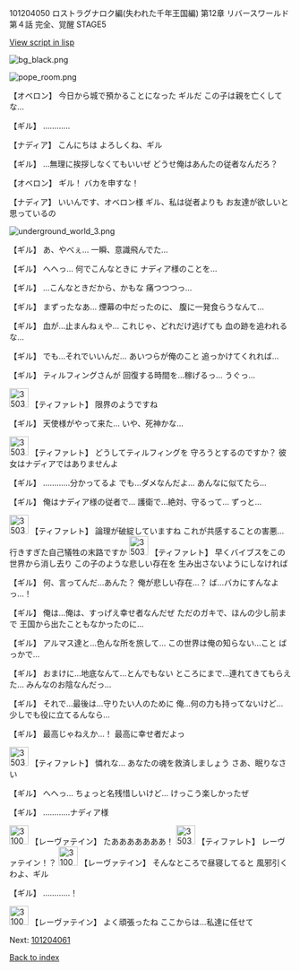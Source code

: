 101204050 ロストラグナロク編(失われた千年王国編) 第12章 リバースワールド 第４話 完全、覚醒 STAGE5

[View script in lisp](../scripts/101204050.txt)

![bg_black.png](../images/backgrounds/bg_black.png)

![pope_room.png](../images/backgrounds/pope_room.png)

【オベロン】
今日から城で預かることになった
ギルだ
この子は親を亡くしてな…

【ギル】
…………

【ナディア】
こんにちは
よろしくね、ギル

【ギル】
…無理に挨拶しなくてもいいぜ
どうせ俺はあんたの従者なんだろ？

【オベロン】
ギル！
バカを申すな！

【ナディア】
いいんです、オベロン様
ギル、私は従者よりも
お友達が欲しいと思っているの

![underground_world_3.png](../images/backgrounds/underground_world_3.png)

【ギル】
あ、やべぇ…
一瞬、意識飛んでた…

【ギル】
へへっ…
何でこんなときに
ナディア様のことを…

【ギル】
…こんなときだから、かもな
痛つつつっ…

【ギル】
まずったなあ…
煙幕の中だったのに、
腹に一発食らうなんて…

【ギル】
血が…止まんねぇや…
これじゃ、どれだけ逃げても
血の跡を追われるな…

【ギル】
でも…それでいいんだ…
あいつらが俺のこと
追っかけてくれれば…

【ギル】
ティルフィングさんが
回復する時間を…稼げるっ…
うぐっ…

<img src="../images/units/3503211.png" alt="3503211.png" height="34"/>
【ティファレト】
限界のようですね

【ギル】
天使様がやって来た…
いや、死神かな…

<img src="../images/units/3503211.png" alt="3503211.png" height="34"/>
【ティファレト】
どうしてティルフィングを
守ろうとするのですか？
彼女はナディアではありませんよ

【ギル】
…………分かってるよ
でも…ダメなんだよ…
あんなに似てたら…

【ギル】
俺はナディア様の従者で…
護衛で…絶対、守るって…
ずっと…

<img src="../images/units/3503211.png" alt="3503211.png" height="34"/>
【ティファレト】
論理が破綻していますね
これが共感することの害悪…
行きすぎた自己犠牲の末路ですか

<img src="../images/units/3503211.png" alt="3503211.png" height="34"/>
【ティファレト】
早くバイブスをこの世界から消し去り
この子のような悲しい存在を
生み出さないようにしなければ

【ギル】
何、言ってんだ…あんた？
俺が悲しい存在…？
ば…バカにすんなよっ…！

【ギル】
俺は…俺は、すっげえ幸せ者なんだぜ
ただのガキで、ほんの少し前まで
王国から出たこともなかったのに…

【ギル】
アルマス達と…色んな所を旅して…
この世界は俺の知らない…こと
ばっかで…

【ギル】
おまけに…地底なんて…とんでもない
ところにまで…連れてきてもらえた…
みんなのお陰なんだっ…

【ギル】
それで…最後は…守りたい人のために
俺…何の力も持ってないけど…
少しでも役に立てるんなら…

【ギル】
最高じゃねえか…！
最高に幸せ者だよっ

<img src="../images/units/3503211.png" alt="3503211.png" height="34"/>
【ティファレト】
憐れな…
あなたの魂を救済しましょう
さあ、眠りなさい

【ギル】
へへっ…
ちょっと名残惜しいけど…
けっこう楽しかったぜ

【ギル】
…………ナディア様

<img src="../images/units/3100211.png" alt="3100211.png" height="34"/>
【レーヴァテイン】
たあああああああ！

<img src="../images/units/3503211.png" alt="3503211.png" height="34"/>
【ティファレト】
レーヴァテイン！？

<img src="../images/units/3100211.png" alt="3100211.png" height="34"/>
【レーヴァテイン】
そんなところで昼寝してると
風邪引くわよ、ギル

【ギル】
…………！

<img src="../images/units/3100211.png" alt="3100211.png" height="34"/>
【レーヴァテイン】
よく頑張ったね
ここからは…私達に任せて

Next: [101204061](101204061.md)

[Back to index](index.md)
